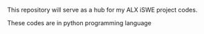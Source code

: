 This repository will serve as a hub for my ALX iSWE project codes.

These codes are in python programming language
